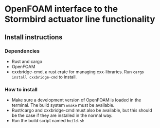 # OpenFOAM interface to the Stormbird actuator line functionality

## Install instructions
### Dependencies
- Rust and cargo
- OpenFOAM
- cxxbridge-cmd, a rust crate for managing cxx-libraries. Run `cargo install cxxbridge-cmd` to install.

### How to install
- Make sure a development version of OpenFOAM is loaded in the terminal. The build system `wmake` must be available.
- Rust/cargo and cxxbridge-cmd must also be available, but this should be the case if they are installed in the normal way.
- Run the build script named `build.sh`
